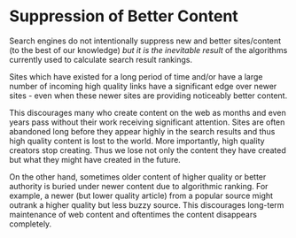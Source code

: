 # Suppression of Better Content

Search engines do not intentionally suppress new and better sites/content \(to the best of our knowledge\) _but it is the inevitable result_ of the algorithms currently used to calculate search result rankings.

Sites which have existed for a long period of time and/or have a large number of incoming high quality links have a significant edge over newer sites - even when these newer sites are providing noticeably better content.

This discourages many who create content on the web as months and even years pass without their work receiving significant attention. Sites are often abandoned long before they appear highly in the search results and thus high quality content is lost to the world. More importantly, high quality creators stop creating. Thus we lose not only the content they have created but what they might have created in the future.

On the other hand, sometimes older content of higher quality or better authority is buried under newer content due to algorithmic ranking. For example, a newer \(but lower quality article\) from a popular source might outrank a higher quality but less buzzy source. This discourages long-term maintenance of web content and oftentimes the content disappears completely.

